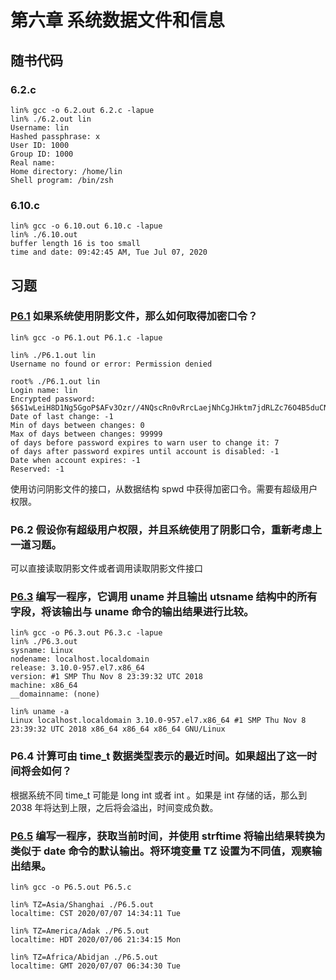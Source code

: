 # 第六章 系统数据文件和信息

## 随书代码

### 6.2.c
```
lin% gcc -o 6.2.out 6.2.c -lapue
lin% ./6.2.out lin
Username: lin
Hashed passphrase: x
User ID: 1000
Group ID: 1000
Real name: 
Home directory: /home/lin
Shell program: /bin/zsh
```

### 6.10.c
```
lin% gcc -o 6.10.out 6.10.c -lapue
lin% ./6.10.out
buffer length 16 is too small
time and date: 09:42:45 AM, Tue Jul 07, 2020
```

## 习题

### [P6.1](./P6.1.c) 如果系统使用阴影文件，那么如何取得加密口令？
```
lin% gcc -o P6.1.out P6.1.c -lapue

lin% ./P6.1.out lin
Username no found or error: Permission denied

root% ./P6.1.out lin
Login name: lin
Encrypted password: $6$1wLeiH8D1Ng5GgoP$AFv3Ozr//4NQscRn0vRrcLaejNhCgJHktm7jdRLZc76O4B5duCN96a2edNWTAe67fHm7fQpGT1lWtu9NGs6Wb1
Date of last change: -1
Min of days between changes: 0
Max of days between changes: 99999
of days before password expires to warn user to change it: 7
of days after password expires until account is disabled: -1
Date when account expires: -1
Reserved: -1
```
使用访问阴影文件的接口，从数据结构 spwd 中获得加密口令。需要有超级用户权限。

### P6.2 假设你有超级用户权限，并且系统使用了阴影口令，重新考虑上一道习题。
可以直接读取阴影文件或者调用读取阴影文件接口

### [P6.3](./P6.3.c) 编写一程序，它调用 uname 并且输出 utsname 结构中的所有字段，将该输出与 uname 命令的输出结果进行比较。
```
lin% gcc -o P6.3.out P6.3.c -lapue
lin% ./P6.3.out
sysname: Linux
nodename: localhost.localdomain
release: 3.10.0-957.el7.x86_64
version: #1 SMP Thu Nov 8 23:39:32 UTC 2018
machine: x86_64
__domainname: (none)

lin% uname -a
Linux localhost.localdomain 3.10.0-957.el7.x86_64 #1 SMP Thu Nov 8 23:39:32 UTC 2018 x86_64 x86_64 x86_64 GNU/Linux
```

### P6.4 计算可由 time_t 数据类型表示的最近时间。如果超出了这一时间将会如何？
根据系统不同 time_t 可能是 long int 或者 int 。如果是 int 存储的话，那么到 2038 年将达到上限，之后将会溢出，时间变成负数。

### [P6.5](./P6.5.c) 编写一程序，获取当前时间，并使用 strftime 将输出结果转换为类似于 date 命令的默认输出。将环境变量 TZ 设置为不同值，观察输出结果。
```
lin% gcc -o P6.5.out P6.5.c

lin% TZ=Asia/Shanghai ./P6.5.out
localtime: CST 2020/07/07 14:34:11 Tue

lin% TZ=America/Adak ./P6.5.out
localtime: HDT 2020/07/06 21:34:15 Mon

lin% TZ=Africa/Abidjan ./P6.5.out
localtime: GMT 2020/07/07 06:34:30 Tue
```
